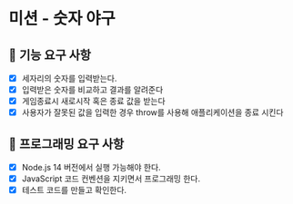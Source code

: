 # 미션 - 숫자 야구

## 🚀 기능 요구 사항

- [x] 세자리의 숫자를 입력받는다.
- [x] 입력받은 숫자를 비교하고 결과를 알려준다
- [x] 게임종료시 새로시작 혹은 종료 값을 받는다
- [x] 사용자가 잘못된 값을 입력한 경우 throw를 사용해 애플리케이션을 종료 시킨다

## 🎯 프로그래밍 요구 사항

- [x] Node.js 14 버전에서 실행 가능해야 한다.
- [x] JavaScript 코드 컨벤션을 지키면서 프로그래밍 한다.
- [x] 테스트 코드를 만들고 확인한다.
